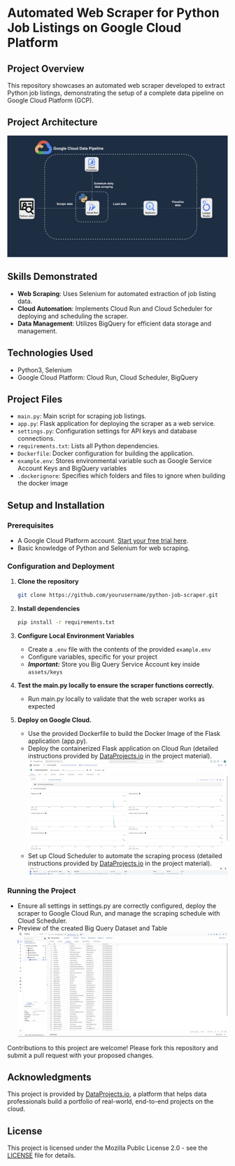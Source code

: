 # Automated Web Scraper for Python Job Listings on Google Cloud Platform

## Project Overview
This repository showcases an automated web scraper developed to extract Python job listings, demonstrating the setup of a complete data pipeline on Google Cloud Platform (GCP).

## Project Architecture
![Project Architecture](https://github.com/codelover96/Python-Job-Scraping-ETL/blob/master/assets/images/project-structure.png)

## Skills Demonstrated
- **Web Scraping**: Uses Selenium for automated extraction of job listing data.
- **Cloud Automation**: Implements Cloud Run and Cloud Scheduler for deploying and scheduling the scraper.
- **Data Management**: Utilizes BigQuery for efficient data storage and management.

## Technologies Used
- Python3, Selenium
- Google Cloud Platform: Cloud Run, Cloud Scheduler, BigQuery

## Project Files
- `main.py`: Main script for scraping job listings.
- `app.py`: Flask application for deploying the scraper as a web service.
- `settings.py`: Configuration settings for API keys and database connections.
- `requirements.txt`: Lists all Python dependencies.
- `Dockerfile`: Docker configuration for building the application.
- `example.env`: Stores environmental variable such as Google Service Account Keys and BigQuery variables
- `.dockerignore`: Specifies which folders and files to ignore when building the docker image

## Setup and Installation
### Prerequisites
- A Google Cloud Platform account. [Start your free trial here](https://cloud.google.com/free).
- Basic knowledge of Python and Selenium for web scraping.

### Configuration and Deployment
1. **Clone the repository**
   ```bash
   git clone https://github.com/yourusername/python-job-scraper.git
   ```

2. **Install dependencies**
   ```bash
   pip install -r requirements.txt
   ```
3. **Configure Local Environment Variables**
   - Create a `.env` file with the contents of the provided `example.env`
   - Configure variables, specific for your project
   - ***Important:*** Store you Big Query Service Account key inside `assets/keys` 
   
4. **Test the main.py locally to ensure the scraper functions correctly.**
   -  Run main.py locally to validate that the web scraper works as expected

5. **Deploy on Google Cloud.**
   - Use the provided Dockerfile to build the Docker Image of the Flask application (app.py).
   - Deploy the containerized Flask application on Cloud Run (detailed instructions provided by [DataProjects.io](https://dataprojects.io) in the project material).
   ![Cloud Run Example](https://github.com/codelover96/Python-Job-Scraping-ETL/blob/master/assets/images/cloud-run.JPG)
   - Set up Cloud Scheduler to automate the scraping process (detailed instructions provided by [DataProjects.io](https://dataprojects.io) in the project material).
   ![Cloud Run Example](https://github.com/codelover96/Python-Job-Scraping-ETL/blob/master/assets/images/cloud-scheduler.JPG)

### Running the Project
   - Ensure all settings in settings.py are correctly configured, deploy the scraper to Google Cloud Run, and manage the scraping schedule with Cloud Scheduler.
   - Preview of the created Big Query Dataset and Table
   ![Cloud Run Example](https://github.com/codelover96/Python-Job-Scraping-ETL/blob/master/assets/images/big-query-table-preview.JPG)

Contributions to this project are welcome! Please fork this repository and submit a pull request with your proposed changes.

## Acknowledgments
This project is provided by [DataProjects.io](https://dataprojects.io), a platform that helps data professionals build a portfolio of real-world, end-to-end projects on the cloud.

## License
This project is licensed under the Mozilla Public License 2.0 - see the [LICENSE](LICENSE) file for details.
